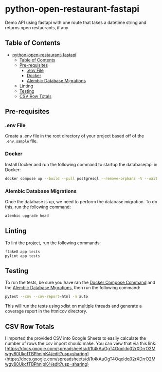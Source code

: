 # python-open-restaurant-fastapi

Demo API using fastapi with one route that takes a datetime string and returns open restaurants, if any

## Table of Contents

- [python-open-restaurant-fastapi](#python-open-restaurant-fastapi)
  - [Table of Contents](#table-of-contents)
  - [Pre-requisites](#pre-requisites)
    - [.env File](#env-file)
    - [Docker](#docker)
    - [Alembic Database Migrations](#alembic-database-migrations)
  - [Linting](#linting)
  - [Testing](#testing)
  - [CSV Row Totals](#csv-row-totals)

## Pre-requisites

### .env File

Create a .env file in the root directory of your project based off of the `.env.sample` file.

### Docker

Install Docker and run the following command to startup the database/api in Docker:

```sh
docker compose up --build --pull postgresql --remove-orphans -V --wait
```

### Alembic Database Migrations

Once the database is up, we need to perform the database migration. To do this, run the following command:

```sh
alembic upgrade head
```

## Linting

To lint the project, run the following commands:

```shell
flake8 app tests
pylint app tests
```

## Testing

To run the tests, be sure you have ran the [Docker Compose Command](#docker) and the [Alembic Database Migrations](#alembic-database-migrations), then run the following command:

```sh
pytest --cov --cov-report=html -n auto
```

This will run the tests using xdist on multiple threads and generate a coverage report in the htmlcov directory.

## CSV Row Totals

I imported the provided CSV into Google Sheets to easily calculate the number of rows the csv import should make. You can view that via this link: [https://docs.google.com/spreadsheets/d/1t4kAuOgT4Oqoldq02rXDrrO2Mwgy80UkcfTBPhnlpK4/edit?usp=sharing](https://docs.google.com/spreadsheets/d/1t4kAuOgT4Oqoldq02rXDrrO2Mwgy80UkcfTBPhnlpK4/edit?usp=sharing)
